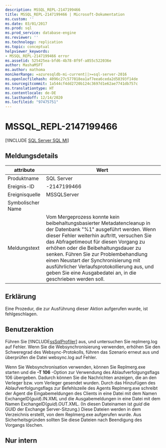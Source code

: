 ```yaml
---
description: MSSQL_REPL-2147199466
title: MSSQL_REPL-2147199466 | Microsoft-Dokumentation
ms.custom: ''
ms.date: 03/01/2017
ms.prod: sql
ms.prod_service: database-engine
ms.reviewer: ''
ms.technology: replication
ms.topic: conceptual
helpviewer_keywords:
- MSSQL_REPL-2147199466 error
ms.assetid: 525425ea-bfd6-4b78-8f9f-a855c522036e
author: MashaMSFT
ms.author: mathoma
monikerRange: =azuresqldb-mi-current||>=sql-server-2016
ms.openlocfilehash: 4096c27c577018ea1af7eea6ceda2d58393f14de
ms.sourcegitcommit: 1a544cf4dd2720b124c3697d1e62ae7741db757c
ms.translationtype: HT
ms.contentlocale: de-DE
ms.lasthandoff: 12/14/2020
ms.locfileid: "97475751"
---
```

# <a name="mssql_repl-2147199466"></a>MSSQL_REPL-2147199466
[!INCLUDE [SQL Server SQL MI](../../includes/applies-to-version/sql-asdbmi.md)]
    
## <a name="message-details"></a>Meldungsdetails  
  
|attribute|Wert|  
|-|-|  
|Produktname|SQL Server|  
|Ereignis-ID|-2147199466|  
|Ereignisquelle|MSSQLServer|  
|Symbolischer Name||  
|Meldungstext|Vom Mergeprozess konnte kein beibehaltungsbasierter Metadatencleanup in der Datenbank "%1" ausgeführt werden. Wenn dieser Fehler weiterhin auftritt, versuchen Sie das Abfragetimeout für diesen Vorgang zu erhöhen oder die Beibehaltungsdauer zu senken. Führen Sie zur Problembehandlung einen Neustart der Synchronisierung mit ausführlicher Verlaufsprotokollierung aus, und geben Sie eine Ausgabedatei an, in die geschrieben werden soll.|  
  
## <a name="explanation"></a>Erklärung  
 Eine Prozedur, die zur Ausführung dieser Aktion aufgerufen wurde, ist fehlgeschlagen.  
  
## <a name="user-action"></a>Benutzeraktion  
 Führen Sie [!INCLUDE[ssSqlProfiler](../../includes/sssqlprofiler-md.md)] aus, und untersuchen Sie replmerg.log auf Fehler. Wenn Sie die Websynchronisierung verwenden, erhöhen Sie den Schweregrad des Websync-Protokolls, führen das Szenario erneut aus und überprüfen die Datei websync.log auf Fehler.  
  
 Wenn Sie Websynchronisation verwenden, können Sie Replmerg.exe starten und die **-T 106** -Option zur Verwendung des Ablaufverfolgungsflags 106 übergeben. Dadurch können Sie die Nachrichten anzeigen, die an den Verleger bzw. vom Verleger gesendet wurden. Durch das Hinzufügen des Ablaufverfolgungsflags zur Befehlszeile des Agents Replmerg.exe schreibt der Agent die Eingabemeldungen des Clients in eine Datei mit dem Namen ExchangeID(*guid*).IN.XML und die Ausgabemeldungen in eine Datei mit dem Namen ExchangeID(*guid*).OUT.XML. (In diesen Dateinamen ist *guid* die GUID der Exchange Server-Sitzung.) Diese Dateien werden in dem Verzeichnis erstellt, von dem Replmerg.exe aufgerufen wurde. Aus Sicherheitsgründen sollten Sie diese Dateien nach Beendigung des Vorgangs löschen.  
  
## <a name="internal-only"></a>Nur intern  
  
